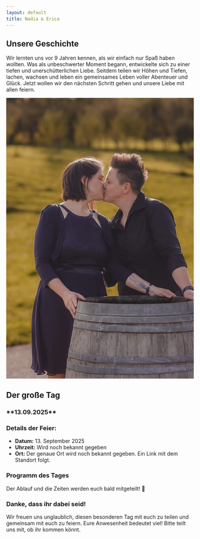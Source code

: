 ```yaml
---
layout: default
title: Nadia & Erica
---
```


<section>
  <h2>Unsere Geschichte</h2>
  <p>Wir lernten uns vor 9 Jahren kennen, als wir einfach nur Spaß haben wollten. Was als unbeschwerter Moment begann, entwickelte sich zu einer tiefen und unerschütterlichen Liebe. Seitdem teilen wir Höhen und Tiefen, lachen, wachsen und leben ein gemeinsames Leben voller Abenteuer und Glück. Jetzt wollen wir den nächsten Schritt gehen und unsere Liebe mit allen feiern.</p>
  <img src="hochzeit.jpeg" alt="Foto von Nadia & Erica">
</section>

<section>
  <h2>Der große Tag</h2>
  <h3>**13.09.2025**</h3>
  <div id="countdown"></div>
</section>

<section>
  <h3>Details der Feier:</h3>
  <ul>
    <li><strong>Datum:</strong> 13. September 2025</li>
    <li><strong>Uhrzeit:</strong> Wird noch bekannt gegeben</li>
    <li><strong>Ort:</strong> Der genaue Ort wird noch bekannt gegeben. Ein Link mit dem Standort folgt.</li>
  </ul>
</section>

<section>
  <h3>Programm des Tages</h3>
  <p>Der Ablauf und die Zeiten werden euch bald mitgeteilt! 🥂</p>
</section>

<section>
  <h3>Danke, dass ihr dabei seid!</h3>
  <p>Wir freuen uns unglaublich, diesen besonderen Tag mit euch zu teilen und gemeinsam mit euch zu feiern. Eure Anwesenheit bedeutet viel! Bitte teilt uns mit, ob ihr kommen könnt.</p>
</section>

<script>
  const targetDate = new Date("2025-09-13T00:00:00").getTime();
  const interval = setInterval(() => {
    const now = new Date().getTime();
    const distance = targetDate - now;

    if (distance < 0) {
      clearInterval(interval);
      document.getElementById("countdown").innerHTML = "Der große Tag ist da! 🎉";
      return;
    }

    const days = Math.floor(distance / (1000 * 60 * 60 * 24));
    const hours = Math.floor((distance % (1000 * 60 * 60 * 24)) / (1000 * 60 * 60));
    const minutes = Math.floor((distance % (1000 * 60 * 60)) / (1000 * 60));
    const seconds = Math.floor((distance % (1000 * 60)) / 1000);

    document.getElementById("countdown").innerHTML =
      days + " Tage " + hours + " Stunden " + minutes + " Minuten " + seconds + " Sekunden ";
  }, 1000);
</script>
